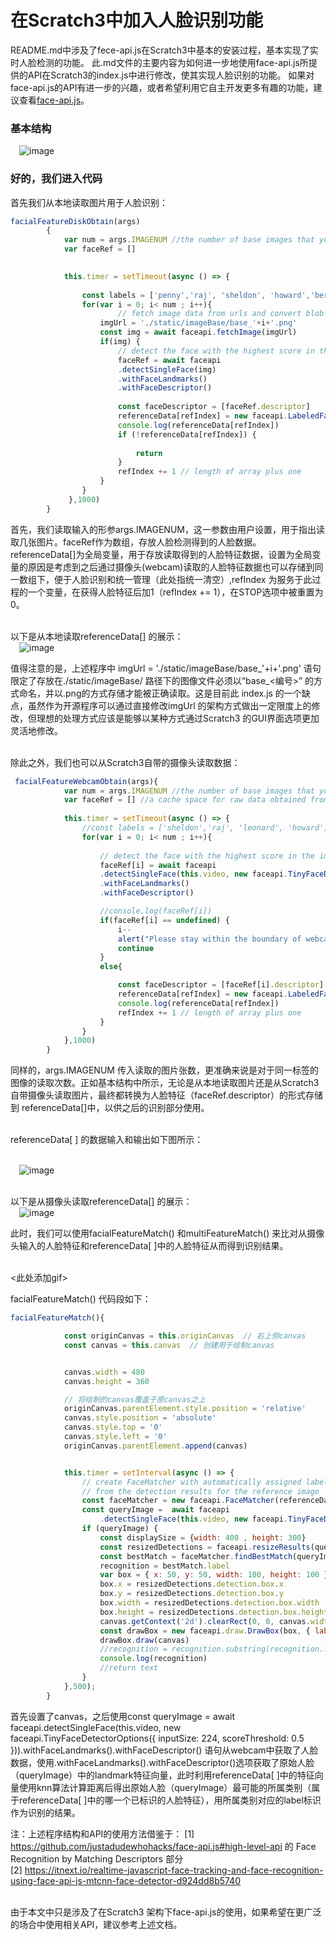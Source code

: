 
在Scratch3中加入人脸识别功能
=================================

README.md中涉及了fece-api.js在Scratch3中基本的安装过程，基本实现了实时人脸检测的功能。
此.md文件的主要内容为如何进一步地使用face-api.js所提供的API在Scratch3的index.js中进行修改，使其实现人脸识别的功能。
如果对face-api.js的API有进一步的兴趣，或者希望利用它自主开发更多有趣的功能，建议查看[face-api.js](https://github.com/justadudewhohacks/face-api.js#high-level-api)。

### 基本结构

&emsp;![image](images/architectureForFaceapi_v1.png)<br>

### 好的，我们进入代码


首先我们从本地读取图片用于人脸识别：
``` javascript
facialFeatureDiskObtain(args)
        {
            var num = args.IMAGENUM //the number of base images that you want to load
            var faceRef = []
            

            this.timer = setTimeout(async () => {
                
                const labels = ['penny','raj', 'sheldon', 'howard','bernadette']
                for(var i = 0; i< num ; i++){
                        // fetch image data from urls and convert blob to HTMLImage element
                    imgUrl = './static/imageBase/base_'+i+'.png'
                    const img = await faceapi.fetchImage(imgUrl)
                    if(img) {
                        // detect the face with the highest score in the image and compute it's landmarks and face descriptor
                        faceRef = await faceapi
                        .detectSingleFace(img)
                        .withFaceLandmarks()
                        .withFaceDescriptor()
    
                        const faceDescriptor = [faceRef.descriptor]
                        referenceData[refIndex] = new faceapi.LabeledFaceDescriptors(labels[i], faceDescriptor)
                        console.log(referenceData[refIndex])
                        if (!referenceData[refIndex]) {
                            
                            return
                        }
                        refIndex += 1 // length of array plus one
                    }
                }
             },1000)   
        }      
```
首先，我们读取输入的形参args.IMAGENUM，这一参数由用户设置，用于指出读取几张图片。faceRef作为数组，存放人脸检测得到的人脸数据。referenceData[]为全局变量，用于存放读取得到的人脸特征数据，设置为全局变量的原因是考虑到之后通过摄像头(webcam)读取的人脸特征数据也可以存储到同一数组下，便于人脸识别和统一管理（此处指统一清空）,refIndex 为服务于此过程的一个变量，在获得人脸特征后加1（refIndex += 1），在STOP选项中被重置为0。<br><br>

以下是从本地读取referenceData[] 的展示：<br>
&emsp;![image](https://github.com/doNotBeTooSerious/gifImages/blob/master/scratch3_faceapi/facialFeatureDiskObtain.gif)<br>

值得注意的是，上述程序中 imgUrl = './static/imageBase/base_'+i+'.png' 语句限定了存放在./static/imageBase/ 路径下的图像文件必须以“base_<编号>” 的方式命名，并以.png的方式存储才能被正确读取。这是目前此 index.js 的一个缺点，虽然作为开源程序可以通过直接修改imgUrl 的架构方式做出一定限度上的修改，但理想的处理方式应该是能够以某种方式通过Scratch3 的GUI界面选项更加灵活地修改。<br><br>

除此之外，我们也可以从Scratch3自带的摄像头读取数据：
```javascript
 facialFeatureWebcamObtain(args){
            var num = args.IMAGENUM //the number of base images that you want to load
            var faceRef = [] //a cache space for raw data obtained from webcam
            
            this.timer = setTimeout(async () => {
                //const labels = ['sheldon','raj', 'leonard', 'howard']
                for(var i = 0; i< num ; i++){
                        
                    // detect the face with the highest score in the image and compute it's landmarks and face descriptor
                    faceRef[i] = await faceapi
                    .detectSingleFace(this.video, new faceapi.TinyFaceDetectorOptions({ inputSize: 224, scoreThreshold: 0.5 }))
                    .withFaceLandmarks()
                    .withFaceDescriptor()

                    //console.log(faceRef[i])
                    if(faceRef[i] == undefined) { 
                        i-- 
                        alert("Please stay within the boundary of webcam, thanks!")
                        continue
                    }
                    else{

                        const faceDescriptor = [faceRef[i].descriptor]
                        referenceData[refIndex] = new faceapi.LabeledFaceDescriptors(args.NAME,faceDescriptor)
                        console.log(referenceData[refIndex])
                        refIndex += 1 // length of array plus one
                    }
                }
            },1000)   
        }
```
同样的，args.IMAGENUM 传入读取的图片张数，更准确来说是对于同一标签的图像的读取次数。正如基本结构中所示，无论是从本地读取图片还是从Scratch3自带摄像头读取图片，最终都转换为人脸特征（faceRef.descriptor）的形式存储到 referenceData[]中，以供之后的识别部分使用。<br><br>

referenceData[ ] 的数据输入和输出如下图所示：<br><br>

&emsp;![image](images/architectureForFaceapi_s2_v1.png)<br><br>

以下是从摄像头读取referenceData[] 的展示：<br>
&emsp;![image](https://github.com/doNotBeTooSerious/gifImages/blob/master/scratch3_faceapi/facialFeatureWebcamObtain.gif)<br>

此时，我们可以使用facialFeatureMatch() 和multiFeatureMatch() 来比对从摄像头输入的人脸特征和referenceData[ ]中的人脸特征从而得到识别结果。<br><br>

<此处添加gif>

facialFeatureMatch() 代码段如下：
```javascript
facialFeatureMatch(){

            const originCanvas = this.originCanvas  // 右上侧canvas
            const canvas = this.canvas  // 创建用于绘制canvas


            canvas.width = 480
            canvas.height = 360

            // 将绘制的canvas覆盖于原canvas之上
            originCanvas.parentElement.style.position = 'relative'
            canvas.style.position = 'absolute'
            canvas.style.top = '0'
            canvas.style.left = '0'
            originCanvas.parentElement.append(canvas)


            this.timer = setInterval(async () => {
                // create FaceMatcher with automatically assigned labels
                // from the detection results for the reference image
                const faceMatcher = new faceapi.FaceMatcher(referenceData)
                const queryImage =  await faceapi
                    .detectSingleFace(this.video, new faceapi.TinyFaceDetectorOptions({ inputSize: 224, scoreThreshold: 0.5 })).withFaceLandmarks().withFaceDescriptor()
                if (queryImage) {
                    const displaySize = {width: 400 , height: 300}
                    const resizedDetections = faceapi.resizeResults(queryImage, displaySize)
                    const bestMatch = faceMatcher.findBestMatch(queryImage.descriptor)
                    recognition = bestMatch.label
                    var box = { x: 50, y: 50, width: 100, height: 100 }
                    box.x = resizedDetections.detection.box.x 
                    box.y = resizedDetections.detection.box.y 
                    box.width = resizedDetections.detection.box.width 
                    box.height = resizedDetections.detection.box.height 
                    canvas.getContext('2d').clearRect(0, 0, canvas.width, canvas.height)
                    const drawBox = new faceapi.draw.DrawBox(box, { label: recognition })
                    drawBox.draw(canvas)
                    //recognition = recognition.substring(recognition.length-5)
                    console.log(recognition)
                    //return text
                }
            },500);
        }   
```
首先设置了canvas，之后使用const queryImage =  await faceapi.detectSingleFace(this.video, new faceapi.TinyFaceDetectorOptions({ inputSize: 224, scoreThreshold: 0.5 })).withFaceLandmarks().withFaceDescriptor() 语句从webcam中获取了人脸数据，使用.withFaceLandmarks().withFaceDescriptor()选项获取了原始人脸（queryImage）中的landmark特征向量，此时利用referenceData[ ]中的特征向量使用knn算法计算距离后得出原始人脸（queryImage）最可能的所属类别（属于referenceData[ ]中的哪一个已标识的人脸特征），用所属类别对应的label标识作为识别的结果。

注：上述程序结构和API的使用方法借鉴于：
[1] https://github.com/justadudewhohacks/face-api.js#high-level-api 的 Face Recognition by Matching Descriptors 部分<br>
[2] https://itnext.io/realtime-javascript-face-tracking-and-face-recognition-using-face-api-js-mtcnn-face-detector-d924dd8b5740 <br><br>

由于本文中只是涉及了在Scratch3 架构下face-api.js的使用，如果希望在更广泛的场合中使用相关API，建议参考上述文档。





